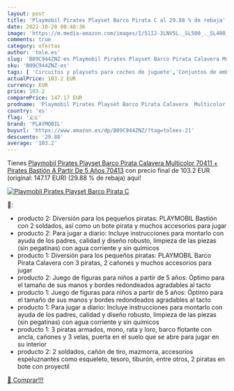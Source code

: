 ```yaml
---
layout: post
title: 'Playmobil Pirates Playset Barco Pirata C al 29.88 % de rebaja'
date: 2021-10-28 08:48:36
image: 'https://m.media-amazon.com/images/I/51I2-3LNV5L._SL500_._SL400_.jpg'
comments: true
category: ofertas
author: 'tole.es'
slug: 'B09C944ZNZ-es Playmobil Pirates Playset Barco Pirata Calavera Multicolor...'
sku: 'B09C944ZNZ-es'
tags: [ 'Circuitos y playsets para coches de juguete','Conjuntos de embarcaciones para niños','Embarcación de juguete para niños','Juegos de construcción para niños','Juguetes','Juguetes y juegos','Vehículos de juguete para niños','playmobil', ]
actualPrice: 103.2 EUR
currency: EUR
price: 103.2
comparePrice: 147.17 EUR
prodname: 'Playmobil Pirates Playset Barco Pirata Calavera  Multicolor  70411  + Pirates Bastión  A Partir De 5 Años  70413'
country: 'es'
flag: '🇪🇸'
brand: 'PLAYMOBIL'
buyurl: 'https://www.amazon.es/dp/B09C944ZNZ/?tag=tolees-21'
descuento: '29.88'
average: '103.2'
---
```


Tienes [Playmobil Pirates Playset Barco Pirata Calavera  Multicolor  70411  + Pirates Bastión  A Partir De 5 Años  70413](https://www.amazon.es/dp/B09C944ZNZ/?tag=tolees-21) con precio final de  103.2 EUR (original: 147.17 EUR) (29.88 %  de rebaja) aqui!

[![Playmobil Pirates Playset Barco Pirata C](https://m.media-amazon.com/images/I/51I2-3LNV5L._SL500_._SL400_.jpg)](https://www.amazon.es/dp/B09C944ZNZ/?tag=tolees-21)

🔎:

- producto 2: Diversión para los pequeños piratas: PLAYMOBIL Bastión con 2 soldados, así como un bote pirata y muchos accesorios para jugar
- producto 2: Para jugar a diario: Incluye instrucciones para montarlo con ayuda de los padres, calidad y diseño robusto, limpieza de las piezas (sin pegatinas) con agua corriente y sin químicos
- producto 1: Diversión para los pequeños piratas: PLAYMOBIL Barco Pirata Calavera con 3 piratas, 2 cañones y muchos accesorios para jugar
- producto 2: Juego de figuras para niños a partir de 5 años: Óptimo para el tamaño de sus manos y bordes redondeados agradables al tacto
- producto 1: Juego de figuras para niños a partir de 5 años: Óptimo para el tamaño de sus manos y bordes redondeados agradables al tacto
- producto 1: Para jugar a diario: Incluye instrucciones para montarlo con ayuda de los padres, calidad y diseño robusto, limpieza de las piezas (sin pegatinas) con agua corriente y sin químicos
- producto 1: 3 piratas armados, mono, rata y loro, barco flotante con ancla, cañones y 3 velas, puerta en el suelo que se abre para jugar en su interior
- producto 2: 2 soldados, cañón de tiro, mazmorra, accesorios espeluznantes como esqueleto, tesoro, tiburón, entre otros, 2 piratas en bote con proyectil

[🛒 Comprar!!!](https://www.amazon.es/dp/B09C944ZNZ/?tag=tolees-21)
